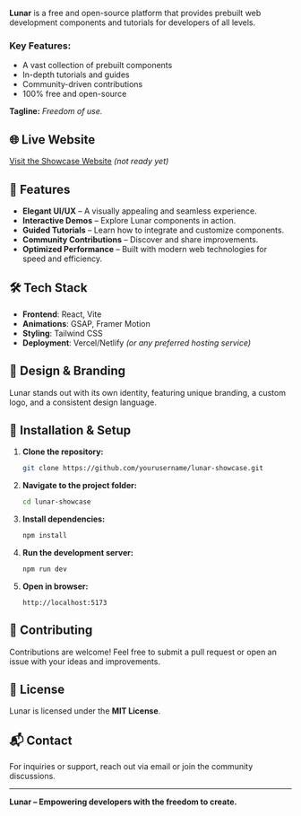 **Lunar** is a free and open-source platform that provides prebuilt web development components and tutorials for developers of all levels. 

### Key Features:
- A vast collection of prebuilt components
- In-depth tutorials and guides
- Community-driven contributions
- 100% free and open-source

**Tagline:** *Freedom of use.*

## 🌐 Live Website
[Visit the Showcase Website](#) *(not ready yet)*

## 📌 Features
- **Elegant UI/UX** – A visually appealing and seamless experience.
- **Interactive Demos** – Explore Lunar components in action.
- **Guided Tutorials** – Learn how to integrate and customize components.
- **Community Contributions** – Discover and share improvements.
- **Optimized Performance** – Built with modern web technologies for speed and efficiency.

## 🛠️ Tech Stack
- **Frontend**: React, Vite
- **Animations**: GSAP, Framer Motion
- **Styling**: Tailwind CSS
- **Deployment**: Vercel/Netlify *(or any preferred hosting service)*

## 🎨 Design & Branding
Lunar stands out with its own identity, featuring unique branding, a custom logo, and a consistent design language.

## 🔧 Installation & Setup
1. **Clone the repository:**
   ```bash
   git clone https://github.com/yourusername/lunar-showcase.git
   ```
2. **Navigate to the project folder:**
   ```bash
   cd lunar-showcase
   ```
3. **Install dependencies:**
   ```bash
   npm install
   ```
4. **Run the development server:**
   ```bash
   npm run dev
   ```
5. **Open in browser:**
   ```
   http://localhost:5173
   ```

## 🤝 Contributing
Contributions are welcome! Feel free to submit a pull request or open an issue with your ideas and improvements.

## 📄 License
Lunar is licensed under the **MIT License**.

## 📬 Contact
For inquiries or support, reach out via email or join the community discussions.

---

**Lunar – Empowering developers with the freedom to create.**

